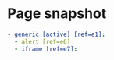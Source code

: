 # Page snapshot

```yaml
- generic [active] [ref=e1]:
  - alert [ref=e6]
  - iframe [ref=e7]:
    
```